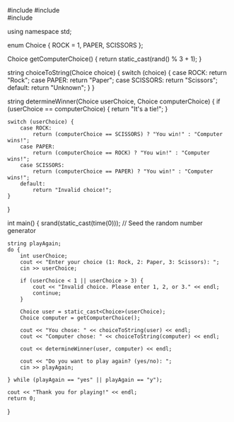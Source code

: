 #include <iostream>
#include <cstdlib>  
#include <ctime>    

using namespace std;

enum Choice { ROCK = 1, PAPER, SCISSORS };

Choice getComputerChoice() {
    return static_cast<Choice>(rand() % 3 + 1);
}

string choiceToString(Choice choice) {
    switch (choice) {
        case ROCK: return "Rock";
        case PAPER: return "Paper";
        case SCISSORS: return "Scissors";
        default: return "Unknown";
    }
}

string determineWinner(Choice userChoice, Choice computerChoice) {
    if (userChoice == computerChoice) {
        return "It's a tie!";
    }

    switch (userChoice) {
        case ROCK:
            return (computerChoice == SCISSORS) ? "You win!" : "Computer wins!";
        case PAPER:
            return (computerChoice == ROCK) ? "You win!" : "Computer wins!";
        case SCISSORS:
            return (computerChoice == PAPER) ? "You win!" : "Computer wins!";
        default:
            return "Invalid choice!";
    }
}

int main() {
    srand(static_cast<unsigned int>(time(0)));  // Seed the random number generator

    string playAgain;
    do {
        int userChoice;
        cout << "Enter your choice (1: Rock, 2: Paper, 3: Scissors): ";
        cin >> userChoice;

        if (userChoice < 1 || userChoice > 3) {
            cout << "Invalid choice. Please enter 1, 2, or 3." << endl;
            continue;
        }

        Choice user = static_cast<Choice>(userChoice);
        Choice computer = getComputerChoice();

        cout << "You chose: " << choiceToString(user) << endl;
        cout << "Computer chose: " << choiceToString(computer) << endl;

        cout << determineWinner(user, computer) << endl;

        cout << "Do you want to play again? (yes/no): ";
        cin >> playAgain;

    } while (playAgain == "yes" || playAgain == "y");

    cout << "Thank you for playing!" << endl;
    return 0;
}
